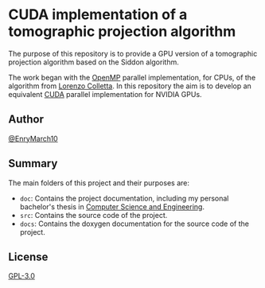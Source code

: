# CUDA implementation of a tomographic projection algorithm

The purpose of this repository is to provide a GPU version of a tomographic projection algorithm based on the Siddon algorithm.

The work began with the [OpenMP](https://www.openmp.org/) parallel implementation, for CPUs, of the algorithm from
[Lorenzo Colletta](https://github.com/mmarzolla/3D-CT-projection-openmp.git).
In this repository the aim is to develop an equivalent [CUDA](https://developer.nvidia.com/cuda-toolkit) parallel implementation
for NVIDIA GPUs.

## Author

[@EnryMarch10](https://github.com/EnryMarch10)

## Summary

The main folders of this project and their purposes are:
- `doc`: Contains the project documentation, including my personal bachelor's thesis in
  [Computer Science and Engineering](https://corsi.unibo.it/1cycle/ComputerScienceEngineering).
- `src`: Contains the source code of the project.
- `docs`: Contains the doxygen documentation for the source code of the project.

## License

[GPL-3.0](https://choosealicense.com/licenses/gpl-3.0/)